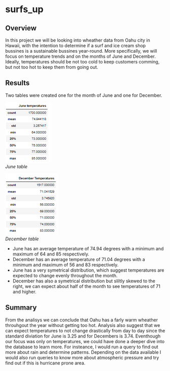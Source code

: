 # surfs_up
## Overview
In this project we will be looking into wheather data from Oahu city in Hawaii, with the intention to determine if a surf and ice cream shop bussines is a sustainable bussines year-round. More specifically, we will focus on temperature trends and on the months of June and December.
Ideally, temperatures should be not too cold to keep customers comming, but not too hot to keep them from going out.
## Results
Two tables were created one for the month of June and one for December.

![june_summary](images/june_summary.png)  
*June table*  
  
![december_summary](images/dec_summary.png)  
*December table*

- June has an average temperature of 74.94 degrees with a minimum and maximum of 64 and 85 respectively.
- December has an average temperature of 71.04 degrees with a minimum and maximum of 56 and 83 respectively.
- June has a very symetrical distribution, which suggest temperatures are expected to change evenly throughout the month.
- December has also a symetrical distribution but sliltly skewed to the right, we can expect about half of the month to see temperatures of 71 and higher.

## Summary
From the analisys we can conclude that Oahu has a farly warm wheather throuhgout the year without getting too hot. Analysis also suggest that we can expect temperatures to not change drastically from day to day since the standard diviation for June is 3.25 and for Decembers is 3.74.
Eventhough our focus was only on temperatures, we could have done a deeper dive into the database to learn more. For insteance, I would run a query to find out more about rain and determine patterns. Depending on the data available I would also run queries to know more about atmospheric pressure and try find out if this is hurricane prone area.